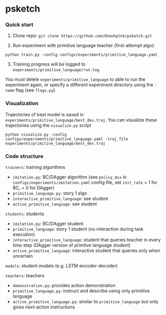 # psketch


### Quick start

1. Clone repo: `git clone https://github.com/khanhptnk/psketch.git`

2. Run experiment with primitive language teacher (first-attempt algo): 

`python train.py -config configs/experiments/primitive_language.yaml`

3. Training progress will be logged to `experiments/primitive_language/run.log`

You must delete `experiments/primitive_language` to able to run the experiment again, or specify a different experiment directory using the `-name` flag (see `flags.py`). 

### Visualization

Trajectories of best model is saved in `experiments/primitive_language/best_dev.traj`. You can visualize these trajectories using the `visualize.py` script

`python visualize.py -config configs/experiments/primitive_language.yaml -traj_file experiments/primitive_language/best_dev.traj`

### Code structure

`trainers`: training algorithms
   - `imitation.py`: BC/DAgger algorithm (see `policy_mix` in `configs/experiments/imitation.yaml` config file, set `init_rate` = 1 for BC, = 0 for DAgger)
   - `primitive_language.py`: story 1 algo
   - `interactive_primitive_language`: see student
   - `active_primitive_language`: see student

`students`: students
   - `imitation.py`: BC/DAgger student
   - `primitive_language`: story 1 student (no interaction during task execution)
   - `interactive_primitive_language`: student that queries teacher in every time step (DAgger version of primtive language student)
   - `active_primitive_language`: interactive student that queries only when uncertain

`models`: student models (e.g. LSTM encoder-decoder)

`teachers`: teachers
   - `demonstration.py`: provides action demonstration
   - `primitive_language.py`: instruct and describe using only primitive language
   - `active_primitive_language.py`: similar to `primitive_language` but only gives next-action instructions



